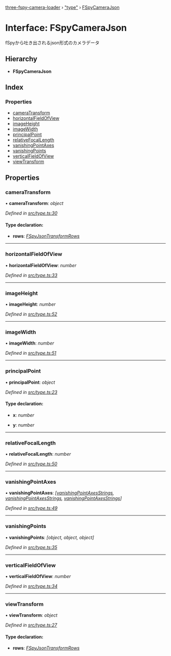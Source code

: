 [three-fspy-camera-loader](../README.md) › ["type"](../modules/_type_.md) › [FSpyCameraJson](_type_.fspycamerajson.md)

# Interface: FSpyCameraJson

fSpyから吐き出されるjson形式のカメラデータ

## Hierarchy

* **FSpyCameraJson**

## Index

### Properties

* [cameraTransform](_type_.fspycamerajson.md#cameratransform)
* [horizontalFieldOfView](_type_.fspycamerajson.md#horizontalfieldofview)
* [imageHeight](_type_.fspycamerajson.md#imageheight)
* [imageWidth](_type_.fspycamerajson.md#imagewidth)
* [principalPoint](_type_.fspycamerajson.md#principalpoint)
* [relativeFocalLength](_type_.fspycamerajson.md#relativefocallength)
* [vanishingPointAxes](_type_.fspycamerajson.md#vanishingpointaxes)
* [vanishingPoints](_type_.fspycamerajson.md#vanishingpoints)
* [verticalFieldOfView](_type_.fspycamerajson.md#verticalfieldofview)
* [viewTransform](_type_.fspycamerajson.md#viewtransform)

## Properties

###  cameraTransform

• **cameraTransform**: *object*

*Defined in [src/type.ts:30](https://github.com/nasikusa/THREE.FSpyCamera/blob/9e3dc6a/src/type.ts#L30)*

#### Type declaration:

* **rows**: *[FSpyJsonTransformRows](../modules/_type_.md#fspyjsontransformrows)*

___

###  horizontalFieldOfView

• **horizontalFieldOfView**: *number*

*Defined in [src/type.ts:33](https://github.com/nasikusa/THREE.FSpyCamera/blob/9e3dc6a/src/type.ts#L33)*

___

###  imageHeight

• **imageHeight**: *number*

*Defined in [src/type.ts:52](https://github.com/nasikusa/THREE.FSpyCamera/blob/9e3dc6a/src/type.ts#L52)*

___

###  imageWidth

• **imageWidth**: *number*

*Defined in [src/type.ts:51](https://github.com/nasikusa/THREE.FSpyCamera/blob/9e3dc6a/src/type.ts#L51)*

___

###  principalPoint

• **principalPoint**: *object*

*Defined in [src/type.ts:23](https://github.com/nasikusa/THREE.FSpyCamera/blob/9e3dc6a/src/type.ts#L23)*

#### Type declaration:

* **x**: *number*

* **y**: *number*

___

###  relativeFocalLength

• **relativeFocalLength**: *number*

*Defined in [src/type.ts:50](https://github.com/nasikusa/THREE.FSpyCamera/blob/9e3dc6a/src/type.ts#L50)*

___

###  vanishingPointAxes

• **vanishingPointAxes**: *[[vanishingPointAxesStrings](../modules/_type_.md#vanishingpointaxesstrings), [vanishingPointAxesStrings](../modules/_type_.md#vanishingpointaxesstrings), [vanishingPointAxesStrings](../modules/_type_.md#vanishingpointaxesstrings)]*

*Defined in [src/type.ts:49](https://github.com/nasikusa/THREE.FSpyCamera/blob/9e3dc6a/src/type.ts#L49)*

___

###  vanishingPoints

• **vanishingPoints**: *[object, object, object]*

*Defined in [src/type.ts:35](https://github.com/nasikusa/THREE.FSpyCamera/blob/9e3dc6a/src/type.ts#L35)*

___

###  verticalFieldOfView

• **verticalFieldOfView**: *number*

*Defined in [src/type.ts:34](https://github.com/nasikusa/THREE.FSpyCamera/blob/9e3dc6a/src/type.ts#L34)*

___

###  viewTransform

• **viewTransform**: *object*

*Defined in [src/type.ts:27](https://github.com/nasikusa/THREE.FSpyCamera/blob/9e3dc6a/src/type.ts#L27)*

#### Type declaration:

* **rows**: *[FSpyJsonTransformRows](../modules/_type_.md#fspyjsontransformrows)*
